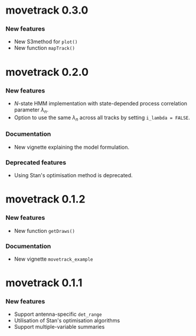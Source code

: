 # movetrack 0.3.0

### New features

- New S3method for `plot()`
- New function `mapTrack()`

# movetrack 0.2.0

### New features

- $N$-state HMM implementation with state-depended process correlation parameter $\lambda_n$.
- Option to use the same $\lambda_n$ across all tracks by setting `i_lambda = FALSE`.

### Documentation

- New vignette explaining the model formulation.

### Deprecated features

- Using Stan's optimisation method is deprecated.

# movetrack 0.1.2

### New features

- New function `getDraws()`

### Documentation

- New vignette `movetrack_example`

# movetrack 0.1.1

### New features

- Support antenna-specific `det_range`
- Utilisation of Stan's optimisation algorithms
- Support multiple-variable summaries

